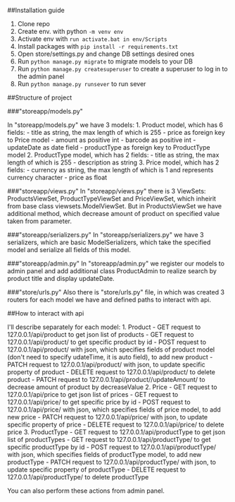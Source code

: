 ##Installation guide
1. Clone repo
2. Create env. with python ``` -m venv env ```
3. Activate env with ``` run activate.bat in env/Scripts ```
4. Install packages with ``` pip install -r requirements.txt ```
5. Open store/settings.py and change DB settings desired ones
6. Run ``` python manage.py migrate ``` to migrate models to your DB
7. Run ``` python manage.py createsuperuser ``` to create a superuser to log in to the admin panel
8. Run ``` python manage.py runsever ``` to run sever

##Structure of project

###"storeapp/models.py"

In "storeapp/models.py" we have 3 models:
	1. Product model, which has 6 fields:
        - title as string, the max length of which is 255
        - price as foreign key to Price model
        - amount as positive int
        - barcode as positive int
        - updateDate as date field
        - productType as foreign key to ProductType model
	2. ProductType model, which has 2 fields:
        - title as string, the max length of which is 255
        - description as string
	3. Price model, which has 2 fields:
        - currency as string, the max length of which is 1 and represents currency character
        - price as float

###"storeapp/views.py"
In "storeapp/views.py" there is 3 ViewSets: ProductsViewSet, ProductTypeViewSet and PriceViewSet, which inheirit from base class viewsets.ModelViewSet. But in ProductsViewSet we have additional method, which decrease amount of product on specified value taken from parameter.

###"storeapp/serializers.py"
In "storeapp/serializers.py" we have 3 serializers, which are basic ModelSerializers, which take the specified model and serialize all fields of this model.

###"storeapp/admin.py"
In "storeapp/admin.py" we register our models to admin panel and add additional class ProductAdmin to realize search by product title and display updateDate.

###"store/urls.py"
Also there is "store/urls.py" file, in which was created 3 routers for each model we have and defined paths to interact with api.

##How to interact with api

I'll describe separately for each model:
	1. Product
		- GET request to 127.0.0.1/api/product to get json list of products
		- GET request to 127.0.0.1/api/product/<pk> to get specific product by id
		- POST request to 127.0.0.1/api/product/ with json, which specifies fields of product model (don't need to specify udateTime, it is auto field), to add new product
		- PATCH request to 127.0.0.1/api/product/<pk> with json, to update specific property of product
		- DELETE request to 127.0.0.1/api/product/<pk> to delete product
		- PATCH request to 127.0.0.1/api/product/<pk>/updateAmount/<decreaseValue> to decrease amount of product by decreaseValue
	2. Price
		- GET request to 127.0.0.1/api/price to get json list of prices
		- GET request to 127.0.0.1/api/price/<pk> to get specific price by id
		- POST request to 127.0.0.1/api/price/ with json, which specifies fields of price model, to add new price
		- PATCH request to 127.0.0.1/api/price/<pk> with json, to update specific property of price
		- DELETE request to 127.0.0.1/api/price/<pk> to delete price
	3. ProductType
		- GET request to 127.0.0.1/api/productType to get json list of productTypes
		- GET request to 127.0.0.1/api/productType/<pk> to get specific productType by id
		- POST request to 127.0.0.1/api/productType/ with json, which specifies fields of productType model, to add new productType
		- PATCH request to 127.0.0.1/api/productType/<pk> with json, to update specific property of productType
		- DELETE request to 127.0.0.1/api/productType/<pk> to delete productType

You can also perform these actions from admin panel.